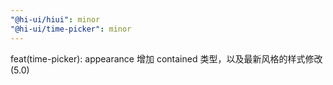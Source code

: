 ```yaml
---
"@hi-ui/hiui": minor
"@hi-ui/time-picker": minor
---
```


feat(time-picker): appearance 增加 contained 类型，以及最新风格的样式修改 (5.0)
